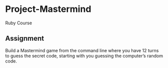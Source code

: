 # Project-Mastermind<br/>
Ruby Course<br/>
## Assignment<br/>
Build a Mastermind game from the command line where you have 12 turns to guess the secret code, starting with you guessing the computer’s random code.
